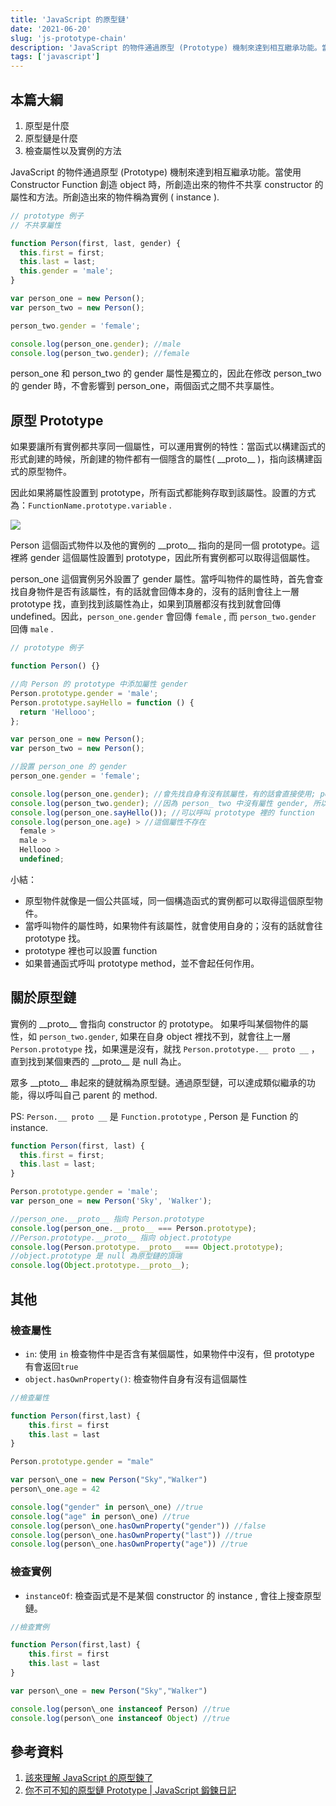 ```yaml
---
title: 'JavaScript 的原型鏈'
date: '2021-06-20'
slug: 'js-prototype-chain'
description: 'JavaScript 的物件通過原型 (Prototype) 機制來達到相互繼承功能。當使用 Constructor Function 創造 object 時，所創造出來的物件不共享 constructor 的屬性和方法。'
tags: ['javascript']
---
```


## 本篇大綱

1.  原型是什麼
2.  原型鏈是什麼
3.  檢查屬性以及實例的方法

JavaScript 的物件通過原型 (Prototype) 機制來達到相互繼承功能。當使用 Constructor Function 創造 object 時，所創造出來的物件不共享 constructor 的屬性和方法。所創造出來的物件稱為實例 ( instance ).

```js
// prototype 例子
// 不共享屬性

function Person(first, last, gender) {
  this.first = first;
  this.last = last;
  this.gender = 'male';
}

var person_one = new Person();
var person_two = new Person();

person_two.gender = 'female';

console.log(person_one.gender); //male
console.log(person_two.gender); //female
```

person_one 和 person_two 的 gender 屬性是獨立的，因此在修改 person_two 的 gender 時，不會影響到 person_one，兩個函式之間不共享屬性。

## 原型 Prototype

如果要讓所有實例都共享同一個屬性，可以運用實例的特性：當函式以構建函式的形式創建的時候，所創建的物件都有一個隱含的屬性( \_\_proto\_\_ )，指向該構建函式的原型物件。

因此如果將屬性設置到 prototype，所有函式都能夠存取到該屬性。設置的方式為：`FunctionName.prototype.variable` .

[![](https://i.imgur.com/9RlOSt6.jpg)](https://i.imgur.com/9RlOSt6.jpg)

Person 這個函式物件以及他的實例的 \_\_proto\_\_ 指向的是同一個 prototype。這裡將 gender 這個屬性設置到 prototype，因此所有實例都可以取得這個屬性。

person_one 這個實例另外設置了 gender 屬性。當呼叫物件的屬性時，首先會查找自身物件是否有該屬性，有的話就會回傳本身的，沒有的話則會往上一層 prototype 找，直到找到該屬性為止，如果到頂層都沒有找到就會回傳 undefined。因此，`person_one.gender` 會回傳 `female` , 而 `person_two.gender` 回傳 `male` .

```js
// prototype 例子

function Person() {}

//向 Person 的 prototype 中添加屬性 gender
Person.prototype.gender = 'male';
Person.prototype.sayHello = function () {
  return 'Hellooo';
};

var person_one = new Person();
var person_two = new Person();

//設置 person_one 的 gender
person_one.gender = 'female';

console.log(person_one.gender); //會先找自身有沒有該屬性，有的話會直接使用; person_中有 gender 屬性，所以會使用自身的 gender
console.log(person_two.gender); //因為 person_ two 中沒有屬性 gender, 所以會去原型物件中找
console.log(person_one.sayHello()); //可以呼叫 prototype 裡的 function
console.log(person_one.age) > //這個屬性不存在
  female >
  male >
  Hellooo >
  undefined;
```

小結：

- 原型物件就像是一個公共區域，同一個構造函式的實例都可以取得這個原型物件。
- 當呼叫物件的屬性時，如果物件有該屬性，就會使用自身的；沒有的話就會往 prototype 找。
- prototype 裡也可以設置 function
- 如果普通函式呼叫 prototype method，並不會起任何作用。

## 關於原型鏈

實例的 \_\_proto\_\_ 會指向 constructor 的 prototype。 如果呼叫某個物件的屬性，如 `person_two.gender`, 如果在自身 object 裡找不到，就會往上一層 `Person.prototype` 找，如果還是沒有，就找 `Person.prototype.__ proto __` ，直到找到某個東西的 \_\_proto\_\_ 是 null 為止。

眾多 \_\_ptoto\_\_ 串起來的鏈就稱為原型鏈。通過原型鏈，可以達成類似繼承的功能，得以呼叫自己 parent 的 method.

PS: `Person.__ proto __` 是 `Function.prototype` , Person 是 Function 的 instance.

```js
function Person(first, last) {
  this.first = first;
  this.last = last;
}

Person.prototype.gender = 'male';
var person_one = new Person('Sky', 'Walker');

//person_one.__proto__ 指向 Person.prototype
console.log(person_one.__proto__ === Person.prototype);
//Person.prototype.__proto__ 指向 object.prototype
console.log(Person.prototype.__proto__ === Object.prototype);
//object.prototype 是 null 為原型鏈的頂端
console.log(Object.prototype.__proto__);
```

## 其他

### 檢查屬性

- `in`: 使用 `in` 檢查物件中是否含有某個屬性，如果物件中沒有，但 prototype 有會返回`true`
- `object.hasOwnProperty()`: 檢查物件自身有沒有這個屬性

```js
//檢查屬性

function Person(first,last) {
    this.first = first
    this.last = last
}

Person.prototype.gender = "male"

var person\_one = new Person("Sky","Walker")
person\_one.age = 42

console.log("gender" in person\_one) //true
console.log("age" in person\_one) //true
console.log(person\_one.hasOwnProperty("gender")) //false
console.log(person\_one.hasOwnProperty("last")) //true
console.log(person\_one.hasOwnProperty("age")) //true
```

### 檢查實例

- `instanceOf`: 檢查函式是不是某個 constructor 的 instance , 會往上搜查原型鏈。

```js
//檢查實例

function Person(first,last) {
    this.first = first
    this.last = last
}

var person\_one = new Person("Sky","Walker")

console.log(person\_one instanceof Person) //true
console.log(person\_one instanceof Object) //true
```

## 參考資料

1. [該來理解 JavaScript 的原型鍊了](<%5Bhttps://%5D(https://github.com/aszx87410/blog/issues/18)>)
2. [你不可不知的原型鏈 Prototype | JavaScript 鍛鍊日記](<%5Bhttps://%5D(https://medium.com/%E7%8B%97%E5%A5%B4%E5%B7%A5%E7%A8%8B%E5%B8%AB/%E4%BD%A0%E4%B8%8D%E5%8F%AF%E4%B8%8D%E7%9F%A5%E7%9A%84%E5%8E%9F%E5%9E%8B%E9%8F%88-prototype-b2473b301a11)>)
